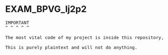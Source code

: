 # EXAM_BPVG_lj2p2
<pre>
IMPORTANT
^ ^ ^ ^ ^

The most vital code of my project is inside this repository, copy and paste the text into < https://blueprintue.com/ > to see the real code.

This is purely plaintext and will not do anything.
</pre>
